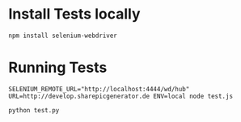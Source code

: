 # Install Tests locally
```
npm install selenium-webdriver
```

# Running Tests
```
SELENIUM_REMOTE_URL="http://localhost:4444/wd/hub"  URL=http://develop.sharepicgenerator.de ENV=local node test.js
```

```python test.py```